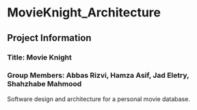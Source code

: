 # MovieKnight_Architecture

## Project Information
### Title: Movie Knight
### Group Members: Abbas Rizvi, Hamza Asif, Jad Eletry, Shahzhabe Mahmood

Software design and architecture for a personal movie database. 
